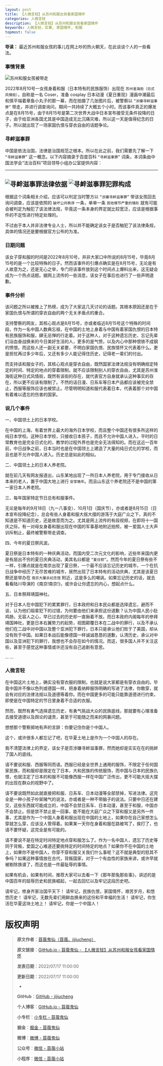```yaml
---
layout: post
title: 【人微言轻】从苏州和服女孩看家国情怀
categories: 人微言轻
description: 【人微言轻】从苏州和服女孩看家国情怀
keywords: 人微言轻，实事, 家国情怀, 和服
topmost: false
---
```


**导读：**
最近苏州和服女孩的事儿在网上吵的热火朝天，在此谈谈个人的一些看法。

### 事情背景

![苏州和服女孩被带走](/images/TinyWords/2022-08-17-%E4%BA%BA%E5%BE%AE%E8%A8%80%E8%BD%BB-%E4%BB%8E%E8%8B%8F%E5%B7%9E%E5%92%8C%E6%9C%8D%E5%A5%B3%E5%AD%A9%E7%9C%8B%E5%AE%B6%E5%9B%BD%E6%83%85%E6%80%80-01.png)

2022年8月10号一女孩身着和服（日本特有的民族服饰）出现在 `苏州淮海街（日式风情街）`，自称是一名 Coser，准备 cosplay 日本动漫《夏日重现》漫画中潮最后和慎平端着章鱼小丸子的那一幕，而在拍摄了几张图片后，被警察以 `“涉嫌寻衅滋事罪”` 带走，并进行调查询问，期间一共持续了大概五个小时。而该事件真正的爆发点是在8月15号，由于8月15号是第二次世界大战中日本宣布接受无条件投降的日子，由于给亚洲各国尤其是中国造成无比沉痛灾难，所以这一天是值得纪念的日子。所以就出现了一场家国仇恨与穿衣自由的话题争论。

### 寻衅滋事罪

中国是依法治国，法律是治国规范之根本。所以在此之前，我们需要先了解一下 `“寻衅滋事罪”` 这一概念。以下内容摘录于百度百科 `“寻衅滋事罪”` 词条，本词条由中国法学会“法治百科”项目领导小组办公室提供内容：

------
![寻衅滋事罪法律依据](/images/TinyWords/2022-08-17-%E4%BA%BA%E5%BE%AE%E8%A8%80%E8%BD%BB-%E4%BB%8E%E8%8B%8F%E5%B7%9E%E5%92%8C%E6%9C%8D%E5%A5%B3%E5%AD%A9%E7%9C%8B%E5%AE%B6%E5%9B%BD%E6%83%85%E6%80%80-02.png)
![寻衅滋事罪犯罪构成](/images/TinyWords/2022-08-17-%E4%BA%BA%E5%BE%AE%E8%A8%80%E8%BD%BB-%E4%BB%8E%E8%8B%8F%E5%B7%9E%E5%92%8C%E6%9C%8D%E5%A5%B3%E5%AD%A9%E7%9C%8B%E5%AE%B6%E5%9B%BD%E6%83%85%E6%80%80-03.png)
------

根据这个词条相关介绍，应该可以判定当时警方以 `“涉嫌寻衅滋事罪”` 带该女孩回去询问调查，应该是依照的 `破坏公共秩序` 一条，单单一条 `其他情节严重的情形` 就有可能会被判定为触犯了该法律法规，毕竟这一条本身的界定就比较宽泛，应该是根据事件的不定性进行特定处理的。

不过由于本人并非法律专业人士，所以并不能确定该女子是否触犯了该法律条规，具体的情况还是要根据官方公布的为准。

### 日期问题

该女子穿和服的时间是2022年8月10号，并非大家口中所说的8月15号，毕竟8月15号的是一个比较特殊的日子。然而该事件的引爆点确实是在8月15号，无论是有人故意为之，还是无心之举，专门将该事件放到这个时间点上爆料出来，这无疑会成为一个热点话题。据网上流传的一些消息，该女子在事后也进行了一些声明道歉。

### 事件分析

该问题之所以被推上了热榜，成为了大家这几天讨论的话题。其根本原因还是在于家国仇恨与所谓的穿衣自由的两个无关矛盾点的重合。

支持警察的网友，其核心观点是8月15号，亦或者临近8月15号这个特殊的时间段，作为一名中国人数典忘祖，在中国的土地上身着与中国有着家国仇恨的日本特有民族服饰和服，肆无忌惮的行走着。对于这种人，对于这种遗忘历史、忘记先辈们浴血奋战换来的今日美好生活的人，更多的是气愤，以及内心中那种恨铁不成钢的愤恨。而这些人还一副无关紧要，不明白家国仇恨、民族情怀又代表着什么。更是担忧再过多少年后，又还有多少人能记得住历史，记得老一辈们的付出。

而支持该和服女子的，其核心观点是穿衣自由，既然国家法律法规没有明确规定特定的时间、特定的地点的穿着限制，就不应该限制别人的穿衣自由，尤其是苏州淮海街这种日式风情街，既然有该街的存在，就代表官方自身就承认这种事实的存在，所以更不应该有限制了。不然的话日漫、日系车等日本产品都应该被完全禁止，西服等服饰应该也被禁止。尽管明明知道和服代表着日本，代表着那个对中国有着难以遗忘的伤害的国家。

### 说几个事件

一、中国领土上的日本学校。

在中国的上海，有着世界上最大的海外日本学校，而且整个中国还有很多所这样的纯日本学校。这种日本学校，只接收日本孩子，而且不允许中国人进入，平时的日常教育也是完全日式化的，教学的过程外界也是完全无法得知的。而在这近一百年前，中日战争之前，日本当时也是在中国领土上建造了大量的纯日式化的学校，而且也是不允许中国人进入。历史总是如此的相似。

二、中国领土上的日本人养老院。

就在前几天有网友报道出，山东某地出现了一所日本人养老院，用于专门接收从日本来的老人，置于中国大地上进行 `安享晚年`。而且山东这个养老院还不是中国的第一家日本人养老院。

三、每年国家特定节日总有和服事件。

无论是每年的9月18日（九一八事变）、10月1日（国庆节），亦或者是8月15日（日本宣布投降纪念），总会有些人身着和服大摇大摆的游荡于大庭广众之下，真的不知道是不知道历史，还是故意而为之。尤其是网上流传的有段视频，在即将十一国庆之际，有一对母女身着和服出现在中国的军事基地附近拍照，被一爱国人士大声训斥制止，最终被警察带走调查。

四、今年的夏日祭风波。

夏日祭是日本特有的一种庆典活动，而国内受二次元文化的影响，近些年来国内更是有层出不穷的夏日庆典活动，美其名曰都是 `“夏日祭”`。然而今年的夏日祭有些不一样，引爆点就是在南京出现了夏日祭，一个最不应该忘记历史的城市，一个在抗日战争中经历了无尽苦难的城市，居然出现了日本特有的活动庆典，尤其是该夏日祭还是举办在 `南京大屠杀纪念馆` 附近，这是多么的嘲讽。如果忘记历史的话，就去看看陆川导演的《南京!南京!》，或许会让你遗忘的内心，想起点什么。

五、日本祭拜靖国神社。

对于日本人在中国犯下的累累罪行，日本政府和日本民众都是选择遗忘，避而不谈，认为他们祖辈犯下的过错，为何要由他们来承担这份道歉？认为中国人民小肚鸡肠，无容人之心，早已过去的历史却一直揪着不放。而日本政府内阁每年的参拜靖国神社，更是日本右翼势力的起势，视图颠覆日本在二战中的罪行，以及不承认他们在二战中对中国以及整个亚洲犯下罪行，日本只是承认他们败于了美国，却从没有败于中国。如果日本战后能像德国一样诚诚恳恳的道歉，认清历史，承认对中国以及亚洲犯下的罪行，我想也不会存在如今的情况。而这，很多国人并不关注这些，甚至于感觉这种事情或许还没有自己追剧有意思。

...
...

### 人微言轻

在中国这片土地上，确实没有穿衣服的限制，也就是说大家都是有穿衣自由的。毕竟中国并不像以色列或德国一样，把身着纳粹服饰明确的写进了法律，你敢穿，就会有对应的法律法规以及道德等着你。而在中国更多的可能只能靠道德进行约束，即使是在中国特定的节日里身着不合适的衣服。

然而，既然有勇气选择遗忘历史，有勇气挑战大众的民族底线，那就要有心理准备去接受道德以及舆论的谴责，甚至于可能随之而来的网暴问题。

想想那个警察掷地有声的言辞：你要记住你是个中国人。

这个，或许很多人都忘记了吧，在华夏土地上是作为一个中国人的存在。

我不清楚法律上的界定，该女子是否涉嫌寻衅滋事罪，然而她却是实实在在的挑衅了国人的底线。

请不要说和服、西服等同而语。西服已经是全世界上通用的服饰，不限定于任何国家民族，而和服却是限定在了日本，大和民族的传统服饰，而中国与日本的民族仇恨，也就注定了日本的和服不可能像西服一样在中国广泛传出，更不可能大摇大摆的出现在群众的视野中了。

请不要说既然如此就直接把和服、日系车、日本动漫等全部禁掉，写进法律。这完全是一种小孩子吵架赌气的说法，亦或者是一种不带脑子的说法。只要中日还在建交，这些东西就可能成立的，中国不会禁日系车、日本动漫，甚至于和服，中国亦不会禁止。但是禁不禁止是一回事，能不能在大庭广众之下穿和服又是另外一件事，尤其是作为一个中国人身着和服出现在中国的土地上，如果你在自己家想怎么穿就怎么穿，应该没人管得着。如果某一天你在身着和服在路被骂了，挨打了，也请不要怀疑，这完全是有可能的。

请不要说不是在特定时间特定地点穿和服怎么了。作为一名中国人，遗忘了历史等同于背叛，爱国之心难道还要挑特定的时间特定的地点？如果你不在中国的土地上，如果你不是中国人，你穿不穿和服又关我们什么事呢？这不就是典型的怒其不争吗？如果这种事情放在古代，背叛国家，对于一个有血性的家族来讲，或许早就被剔除族谱了，而这也是一件最耻辱的事情。

如果有机会，如果有时间，推荐大家可以去看一下《那年那兔那些事》，讲述的是中国百年的屈辱历史和民族崛起，一起去回忆以及牢记这段历史吧。

请牢记，修身齐家治国平天下！
请牢记，民族仇恨，家国情怀，艰苦岁月，和悠悠历史！
请牢记，无数先辈们用鲜血换来的这份和平幸福的生活！
请牢记，你生活在华夏这块土地上！
请牢记，你是一个中国人！

# 版权声明

> **原文作者**：[苜蓿鬼仙（苜蓿、jijiucheng）](https://jijiucheng.github.io/)
> 
> **原文链接**：[GitHub.io - 苜蓿鬼仙 - 【人微言轻】从苏州和服女孩看家国情怀](https://jijiucheng.github.io/2022/08/17/人微言轻-从苏州和服女孩看家国情怀/)
> 
> **发表日期**：2022/07/17 11:00:00
> 
> **更新日期**：2022/07/17 11:00:00
> 
> -
> 
> **GitHub**：[GitHub - jijiucheng](https://github.com/jijiucheng)
> 
> **个人博客**：[GitHub.io - 苜蓿鬼仙](https://jijiucheng.github.io)
> 
> **小专栏**：[小专栏 - 苜蓿鬼仙](https://xiaozhuanlan.com/u/6667468960)
> 
> **掘金**：[掘金 - 苜蓿鬼仙](https://juejin.im/user/5a31e95c51882533d023137d)
> 
> **微博**：[微博 - 苜蓿鬼仙](https://weibo.com/u/1585459545)
> 
> **公众号**：[微信 - 苜蓿小站](#)
> 
> **小程序**：[微信 - 苜蓿小站](#)